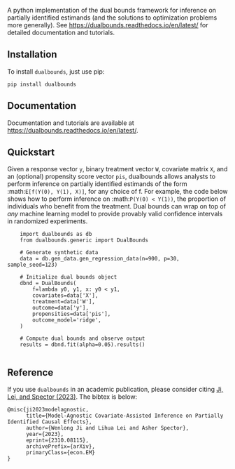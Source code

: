 A python implementation of the dual bounds framework for inference on partially identified estimands (and the solutions to optimization problems more generally). See https://dualbounds.readthedocs.io/en/latest/ for detailed documentation and tutorials.

## Installation

To install ``dualbounds``, just use pip:

``pip install dualbounds``

## Documentation

Documentation and tutorials are available at https://dualbounds.readthedocs.io/en/latest/.

## Quickstart

Given a response vector ``y``, binary treatment vector ``W``, covariate matrix ``X``, and an (optional) propensity score vector ``pis``, dualbounds allows analysts to perform inference on partially identified estimands of the form :math:`E[f(Y(0), Y(1), X)]`, for any choice of f. For example, the code below shows how to perform inference on :math:`P(Y(0) < Y(1))`, the proportion of individuals who benefit from the treatment. Dual bounds can wrap on top of *any* machine learning model to provide provably valid confidence intervals in randomized experiments.

```
	import dualbounds as db
	from dualbounds.generic import DualBounds

	# Generate synthetic data
	data = db.gen_data.gen_regression_data(n=900, p=30, sample_seed=123)

	# Initialize dual bounds object
	dbnd = DualBounds(
	    f=lambda y0, y1, x: y0 < y1,
	    covariates=data['X'],
	    treatment=data['W'],
	    outcome=data['y'],
	    propensities=data['pis'],
	    outcome_model='ridge',
	)

	# Compute dual bounds and observe output
	results = dbnd.fit(alpha=0.05).results()


```

## Reference

If you use ``dualbounds`` in an academic publication, please consider citing [Ji, Lei, and Spector (2023)](https://arxiv.org/abs/2310.08115). The bibtex is below:

```
@misc{ji2023modelagnostic,
      title={Model-Agnostic Covariate-Assisted Inference on Partially Identified Causal Effects}, 
      author={Wenlong Ji and Lihua Lei and Asher Spector},
      year={2023},
      eprint={2310.08115},
      archivePrefix={arXiv},
      primaryClass={econ.EM}
}
```